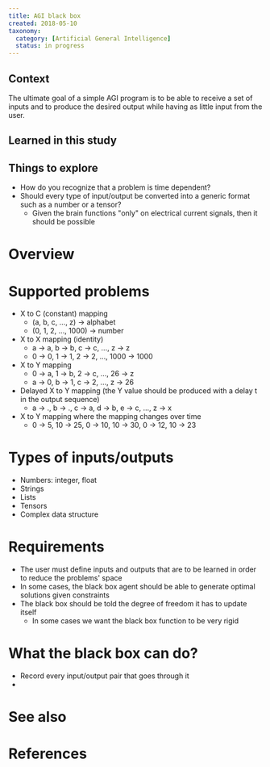 ```yaml
---
title: AGI black box
created: 2018-05-10
taxonomy:
  category: [Artificial General Intelligence]
  status: in progress
---
```


## Context
The ultimate goal of a simple AGI program is to be able to receive a set of inputs and to produce the desired output while having as little input from the user.

## Learned in this study

## Things to explore
* How do you recognize that a problem is time dependent?
* Should every type of input/output be converted into a generic format such as a number or a tensor?
	* Given the brain functions "only" on electrical current signals, then it should be possible

# Overview

# Supported problems
* X to C (constant) mapping
	* (a, b, c, ..., z) -> alphabet
	* (0, 1, 2, ..., 1000) -> number
* X to X mapping (identity)
	* a -> a, b -> b, c -> c, ..., z -> z
	* 0 -> 0, 1 -> 1, 2 -> 2, ..., 1000 -> 1000
* X to Y mapping
	* 0 -> a, 1 -> b, 2 -> c, ..., 26 -> z
	* a -> 0, b -> 1, c -> 2, ..., z -> 26
* Delayed X to Y mapping (the Y value should be produced with a delay t in the output sequence)
	* a -> ., b -> ., c -> a, d -> b, e -> c, ..., z -> x
* X to Y mapping where the mapping changes over time
	* 0 -> 5, 10 -> 25, 0 -> 10, 10 -> 30, 0 -> 12, 10 -> 23

# Types of inputs/outputs
* Numbers: integer, float
* Strings
* Lists
* Tensors
* Complex data structure

# Requirements
* The user must define inputs and outputs that are to be learned in order to reduce the problems' space
* In some cases, the black box agent should be able to generate optimal solutions given constraints
* The black box should be told the degree of freedom it has to update itself
	* In some cases we want the black box function to be very rigid

# What the black box can do?
* Record every input/output pair that goes through it
*

# See also

# References
